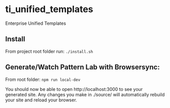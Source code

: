 # ti_unified_templates
Enterprise Unified Templates

## Install
From project root folder run:
`./install.sh`

## Generate/Watch Pattern Lab with Browsersync:
From root folder:
`npm run local-dev`

You should now be able to open http://localhost:3000 to see your generated site. Any changes you make in ./source/ will automatically rebuild your site and reload your browser.
